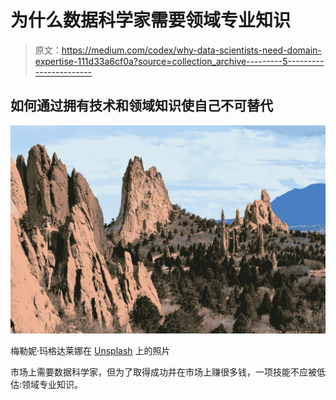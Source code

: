 # 为什么数据科学家需要领域专业知识

> 原文：<https://medium.com/codex/why-data-scientists-need-domain-expertise-111d33a6cf0a?source=collection_archive---------5----------------------->

## 如何通过拥有技术和领域知识使自己不可替代

![](img/26c2fc6607b5d1f175bdc3d1079709dc.png)

梅勒妮·玛格达莱娜在 [Unsplash](https://unsplash.com/s/photos/colorado?utm_source=unsplash&utm_medium=referral&utm_content=creditCopyText) 上的照片

市场上需要数据科学家，但为了取得成功并在市场上赚很多钱，一项技能不应被低估:领域专业知识。